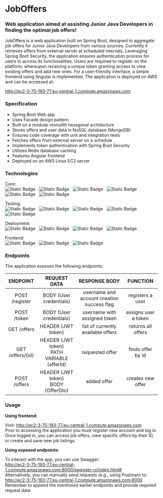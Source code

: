 
# JobOffers


### Web application aimed at assisting Junior Java Developers in finding the optimal job offers!

JobOffers is a web application built on Spring Boot, designed to aggregate job offers for Junior Java Developers from various sources. Currently it retrieves offers from external server at scheduled intervals. Leveraging Spring Boot Security, the application ensures authentication process for users to access its functionalities. Users are required to register on the platform, whereupon receiving a unique token granting access to view existing offers and add new ones. For a user-friendly interface, a simple frontend using Angular is implemented. The application is deployed on AWS and can be accessed at:

http://ec2-3-75-193-77.eu-central-1.compute.amazonaws.com


### Specification
- Spring Boot Web app
- Uses Facade design pattern
- Built on a modular monolith hexagonal architecture
- Stores offers and user data in NoSQL database (MongoDB)
- Ensures code coverage with unit and integration tests
- Fetches offers from external server on a schedule
- Implements token authentication with Spring Boot Security
- Utilizes Redis database caching
- Features Angular frontend
- Deployed on an AWS Linux EC2 server






### Technologies

Core: <br>
![Static Badge](https://img.shields.io/badge/17-Java-orange?style=for-the-badge) &nbsp;
![Static Badge](https://img.shields.io/badge/apache_maven-C71A36?style=for-the-badge&logo=apachemaven&logoColor=white) &nbsp;
![Static Badge](https://img.shields.io/badge/Spring_Boot-F2F4F9?style=for-the-badge&logo=spring) &nbsp;
![Static Badge](https://img.shields.io/badge/MongoDB-4EA94B?style=for-the-badge&logo=mongodb&logoColor=white) &nbsp;
![Static Badge](https://img.shields.io/badge/redis-%23DD0031.svg?&style=for-the-badge&logo=redis&logoColor=white) &nbsp;
![Static Badge](https://img.shields.io/badge/Docker-2CA5E0?style=for-the-badge&logo=docker&logoColor=white) &nbsp;

[//]: # (![Static Badge]&#40;https://img.shields.io/badge/json%20web%20tokens-323330?style=for-the-badge&logo=json-web-tokens&logoColor=pink&#41; &nbsp;)

Testing:<br>
![Static Badge](https://img.shields.io/badge/Junit5-25A162?style=for-the-badge&logo=junit5&logoColor=white) &nbsp;
![Static Badge](https://img.shields.io/badge/assertj-darkblue?style=for-the-badge) &nbsp;
![Static Badge](https://img.shields.io/badge/Mockito-78A641?style=for-the-badge) &nbsp;
![Static Badge](https://img.shields.io/badge/Testcontainers-9B489A?style=for-the-badge) &nbsp;
![Static Badge](https://img.shields.io/badge/awaitility-green?style=for-the-badge)

Deployment:<br>
![Static Badge](https://img.shields.io/badge/Amazon_AWS-232F3E?style=for-the-badge&logo=amazon-aws&logoColor=white) &nbsp;
![Static Badge](https://img.shields.io/badge/amazon%20ec2-rgb(236%2C%20217%2C%20198)?style=for-the-badge&logo=amazonec2) &nbsp;
![Static Badge](https://img.shields.io/badge/amazon%20ecr-rgb(255%2C%2077%2C%2077)?style=for-the-badge) &nbsp;
![Static Badge](https://img.shields.io/badge/nginx-rgb(0%2C%20179%2C%200)?style=for-the-badge&logo=nginx) &nbsp;


Frontend:<br>
![Static Badge](https://img.shields.io/badge/Angular-DD0031?style=for-the-badge&logo=angular&logoColor=white) &nbsp;
![Static Badge](https://img.shields.io/badge/Tailwind_CSS-38B2AC?style=for-the-badge&logo=tailwind-css&logoColor=white) &nbsp;
![Static Badge](https://img.shields.io/badge/TypeScript-007ACC?style=for-the-badge&logo=typescript&logoColor=white) &nbsp;

### Endpoints
The application exposes the following endpoints:

|     ENDPOINT     |                  REQUEST DATA                  |               RESPONSE BODY                |       FUNCTION       |
|:----------------:|:----------------------------------------------:|:------------------------------------------:|:--------------------:|
|  POST /register  |            BODY (User credentials)             | username and account creation success flag |   registers a user   |
|  POST   /token   |            BODY (User credentials)             |        username with assigned token        | assigns user a token |
|  GET   /offers   |               HEADER (JWT token)               |     list of currently available offers     |  returns all offers  |
| GET /offers/{id} | HEADER (JWT token)<br/>PATH VARIABLE (offerId) |              requested offer               |  finds offer by id   |
|  POST   /offers  |    HEADER (JWT token)<br/> BODY (OfferDto)     |                added offer                 |  creates new offer   |

### Usage
**Using frontend:**

Visit: http://ec2-3-75-193-77.eu-central-1.compute.amazonaws.com  
Prior to accessing the application you must register new account and log in.
Once logged in, you can access job offers, view specific offers by their ID, or create and save new job listings.

**Using exposed endpoints:**

To interact with the app, you can use Swagger:  
http://ec2-3-75-193-77.eu-central-1.compute.amazonaws.com:8000/swagger-ui/index.html#  
Alternatively, you can manually send requests (e.g., using Postman) to:  
http://ec2-3-75-193-77.eu-central-1.compute.amazonaws.com:8000      
Remember to append the mentioned earlier endpoints and provide required request data 



